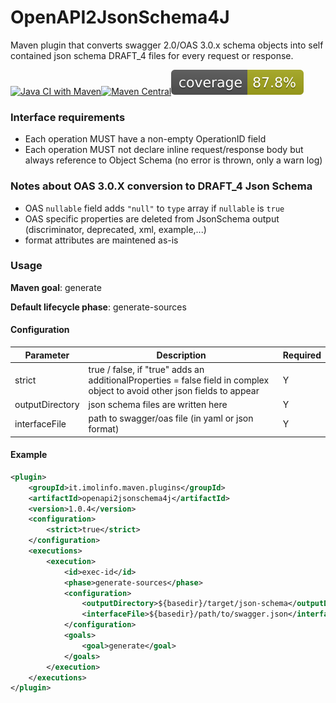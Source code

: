 # OpenAPI2JsonSchema4J

Maven plugin that converts swagger 2.0/OAS 3.0.x schema objects into self contained json schema DRAFT_4 files for every request or response.

[![Java CI with Maven](https://github.com/imolainformatica/OpenAPI2JsonSchema4J/actions/workflows/maven.yml/badge.svg?branch=develop)](https://github.com/imolainformatica/OpenAPI2JsonSchema4J/actions/workflows/maven.yml)[![Maven Central](https://maven-badges.herokuapp.com/maven-central/it.imolinfo.maven.plugins/openapi2jsonschema4j/badge.png?style=flat)](https://maven-badges.herokuapp.com/maven-central/it.imolinfo.maven.plugins/openapi2jsonschema4j)![Coverage](.github/badges/jacoco.svg)




### Interface requirements



- Each operation MUST have a non-empty OperationID field
- Each operation MUST not declare inline request/response body but always reference to Object Schema (no error is thrown, only a warn log)




### Notes about OAS 3.0.X conversion to DRAFT_4 Json Schema

* OAS `nullable` field adds `"null"` to `type` array if `nullable` is `true`
* OAS specific properties are deleted from JsonSchema output (discriminator, deprecated, xml, example,...)
* format attributes are maintened as-is





### Usage

**Maven goal**: generate

**Default lifecycle phase**: generate-sources

#### Configuration

| Parameter       | Description                                                  | Required |
| --------------- | ------------------------------------------------------------ | -------- |
| strict          | true / false, if "true" adds an additionalProperties = false field in complex object to avoid other json fields to appear | Y        |
| outputDirectory | json schema files are written here                           | Y        |
| interfaceFile   | path to swagger/oas file (in yaml or json format)            | Y        |



#### Example

```xml
<plugin>
	<groupId>it.imolinfo.maven.plugins</groupId>
	<artifactId>openapi2jsonschema4j</artifactId>
	<version>1.0.4</version>
	<configuration>
		<strict>true</strict>
	</configuration>
	<executions>
		<execution>
			<id>exec-id</id>
			<phase>generate-sources</phase>
			<configuration> 
				<outputDirectory>${basedir}/target/json-schema</outputDirectory>
				<interfaceFile>${basedir}/path/to/swagger.json</interfaceFile>
			</configuration>
			<goals>
				<goal>generate</goal>
			</goals>
		</execution>
	</executions>
</plugin>
```